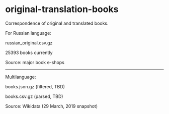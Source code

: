 # original-translation-books
Correspondence of original and translated books.

For Russian language:

russian_original.csv.gz

25393 books currently

Source: major book e-shops

------

Multilanguage:

books.json.gz (filtered, TBD)

books.csv.gz (parsed, TBD)

Source: Wikidata (29 March, 2019 snapshot)
